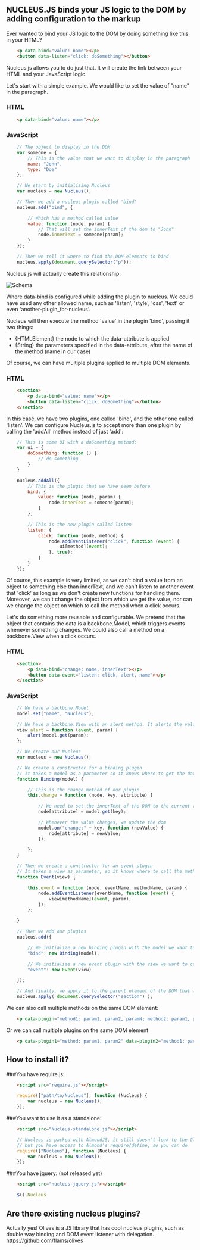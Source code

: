 NUCLEUS.JS binds your JS logic to the DOM by adding configuration to the markup
-------------------------------------------------------------------------------

Ever wanted to bind your JS logic to the DOM by doing something like this in your HTML?

```html
	<p data-bind="value: name"></p>
	<button data-listen="click: doSomething"></button>
```

Nucleus.js allows you to do just that. It will create the link between your HTML and your JavaScript logic.

Let's start with a simple example. We would like to set the value of "name" in the paragraph.

### HTML

```html
	<p data-bind="value: name"></p>
```

### JavaScript

```js
	// The object to display in the DOM
	var someone = {
		// This is the value that we want to display in the paragraph
		name: "John",
		type: "Doe"
	};

	// We start by initializing Nucleus
	var nucleus = new Nucleus();

	// Then we add a nucleus plugin called 'bind'
	nucleus.add("bind", {

		// Which has a method called value
		value: function (node, param) {
			// That will set the innerText of the dom to "John"
			node.innerText = someone[param];
		}
	});

	// Then we tell it where to find the DOM elements to bind
	nucleus.apply(document.querySelector("p"));
```

Nucleus.js will actually create this relationship:

![Schema](https://raw.github.com/podefr/nucleus/master/schema.png)

Where data-bind is configured while adding the plugin to nucleus. We could have used any other allowed name, such as 'listen', 'style', 'css', 'text' or even 'another-plugin_for-nucleus'.

Nucleus will then execute the method 'value' in the plugin 'bind', passing it two things:
 - {HTMLElement} the node to which the data-attribute is applied
 - {String} the parameters specified in the data-attribute, after the name of the method (name in our case)

Of course, we can have multiple plugins applied to multiple DOM elements.

### HTML

```html
	<section>
		<p data-bind="value: name"></p>
		<button data-listen="click: doSomething"></button>
	</section>
```

In this case, we have two plugins, one called 'bind', and the other one called 'listen'. We can configure Nucleus.js to accept more than one plugin by calling the 'addAll' method instead of just 'add':

```js
	// This is some UI with a doSomething method:
	var ui = {
		doSomething: function () {
			// do something
		}
	}

	nucleus.addAll({
		// This is the plugin that we have seen before
		bind: {
			value: function (node, param) {
				node.innerText = someone[param];
			}
		},

		// This is the new plugin called listen
		listen: {
			click: function (node, method) {
				node.addEventListener("click", function (event) {
					ui[method](event);
				}, true);
			}
		}
	});
```

Of course, this example is very limited, as we can't bind a value from an object to something else than innerText, and we can't listen to another event that 'click' as long as we don't create new functions for handling them. Moreover, we can't change the object from which we get the value, nor can we change the object on which to call the method when a click occurs.

Let's do something more reusable and configurable. We pretend that the object that contains the data is a backbone.Model, which triggers events whenever something changes. We could also call a method on a backbone.View when a click occurs.

### HTML

```html
	<section>
		<p data-bind="change: name, innerText"></p>
		<button data-event="listen: click, alert, name"></p>
	</section>
```

### JavaScript

```js
	// We have a backbone.Model
	model.set("name", "Nucleus");

	// We have a backbone.View with an alert method. It alerts the value of "name"
	view.alert = function (event, param) {
		alert(model.get(param);
	};

	// We create our Nucleus
	var nucleus = new Nucleus();

	// We create a constructor for a binding plugin
	// It takes a model as a parameter so it knows where to get the data
	function Binding(model) {

		// This is the change method of our plugin
		this.change = function (node, key, attribute) {

			// We need to set the innerText of the DOM to the current value
			node[attribute] = model.get(key);

			// Whenever the value changes, we update the dom
			model.on("change:" + key, function (newValue) {
				node[attribute] = newValue;
			});

		};
	}

	// Then we create a constructor for an event plugin
	// It takes a view as parameter, so it knows where to call the method
	function Event(view) {

		this.event = function (node, eventName, methodName, param) {
			node.addEventListener(eventName, function (event) {
				view[methodName](event, param);
			});
		};

	}

	// Then we add our plugins
	nucleus.add({

		// We initialize a new binding plugin with the model we want to listen to
		"bind": new Binding(model),

		// We initialize a new event plugin with the view we want to call the methods on
		"event": new Event(view)

	});

	// And finally, we apply it to the parent element of the DOM that we want to bind to this logic
	nucleus.apply( document.querySelector("section") );
```

We can also call multiple methods on the same DOM element:

```html
	<p data-plugin="method1: param1, param2, paramN; method2: param1, param2, paramN"></p>
```

Or we can call multiple plugins on the same DOM element

```html
	<p data-plugin1="method: param1, param2" data-plugin2="method1: param1, param2; method2, param1, param2"></p>
```


How to install it?
------------------

###You have require.js:

```html
	<script src="require.js"></script>
```

```js
	require(["path/to/Nucleus"], function (Nucleus) {
		var nucleus = new Nucleus();
	});
```

###You want to use it as a standalone:

```html
	<script src="Nucleus-standalone.js"></script>
```

```js
	// Nucleus is packed with AlmondJS, it still doesn't leak to the Global Object
	// but you have access to Almond's require/define, so you can do
	require(["Nucleus"], function (Nucleus) {
		var nucleus = new Nucleus();
	});
```

###You have jquery: (not released yet)

```html
	<script src="nucleus-jquery.js"></script>
```

```js
	$().Nucleus
```

Are there existing nucleus plugins?
-----------------------------------

Actually yes! Olives is a JS library that has cool nucleus plugins, such as double way binding and DOM event listener with delegation. https://github.com/flams/olives

